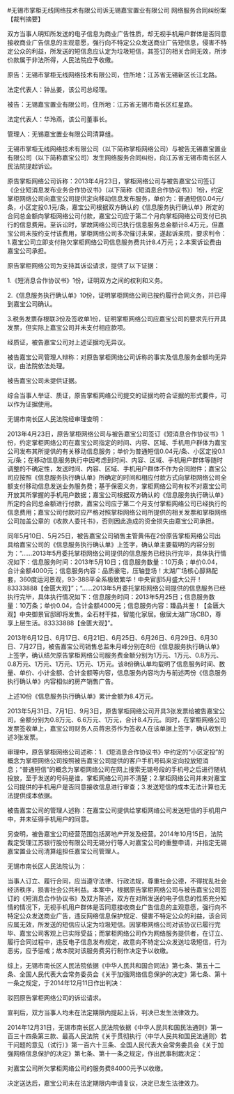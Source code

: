 #无锡市掌柜无线网络技术有限公司诉无锡嘉宝置业有限公司 网络服务合同纠纷案 
【裁判摘要】

双方当事人明知所发送的电子信息为商业广告性质，却无视手机用户群体是否同意接收商业广告信息的主观意愿，强行向不特定公众发送商业广告短信息，侵害不特定公众的利益，所发送的短信息应认定为垃圾短信，其签订的相关合同无效，所涉价款属于非法所得，人民法院应予收缴。



原告：无锡市掌柜无线网络技术有限公司，住所地：江苏省无锡新区长江北路。

法定代表人：钟丛姜，该公司总经理。

被告：无锡嘉宝置业有限公司，住所地：江苏省无锡市南长区红星路。

法定代表人：华玲燕，该公司董事长。

管理人：无锡嘉宝置业有限公司清算组。　

无锡市掌柜无线网络技术有限公司（以下简称掌柜网络公司）与被告无锡嘉宝置业有限公司（以下简称嘉宝公司）发生网络服务合同纠纷，向江苏省无锡市南长区人民法院提起诉讼。

原告掌柜网络公司诉称：2013年4月23日，掌柜网络公司与被告嘉宝公司签订《企业短消息发布业务合作协议书》（以下简称《短消息合作协议书》）1份，约定掌柜网络公司向嘉宝公司提供定向移动信息发布服务，单价为：普通短信0.04元/条，小区定投0.1元/条，嘉宝公司根据双方确认的《信息服务执行确认单》所定的合同总金额向掌柜网络公司付款，嘉宝公司应于第二个月向掌柜网络公司支付已执行的信息费用。至诉讼时，掌故网络公司已执行信息服务总金额计8.4万元，但嘉宝公司未按约支付该费用，掌柜网络公司多次催讨未果，遂起诉来院，要求判令：1.嘉宝公司立即支付拖欠掌柜网络公司信息服务费共计8.4万元；2.本案诉讼费由嘉宝公司承担。

原告掌柜网络公司为支持其诉讼请求，提供了以下证据：

1.《短消息合作协议书》1份，证明双方之间的权利和义务。

2.《信息服务执行确认单》10份，证明掌柜网络公司已按约履行合同义务，并已得到嘉宝公司确认。

3.税务发票存根联3份及签收单1份，证明掌柜网络公司应嘉宝公司的要求先行开具发票，但实际上嘉宝公司并未支付相应款项。

经质证，被告嘉宝公司对上述证据均无异议。

被告嘉宝公司管理人辩称：对原告掌柜网络公司诉称的事实及信息服务金额均无异议，由法院依法处理。

被告嘉宝公司未提供证据。

综合当事人举证、质证，原告掌柜网络公司提交的证据均符合证据的形式要件，可以作为证据使用。

无锡市南长区人民法院经审理查明：

2013年4月23日，原告掌柜网络公司与被告嘉宝公司签订《短消息合作协议书》1份，约定掌柜网络公司在嘉宝公司指定的时间、内容、区域、手机用户群体为嘉宝公司发布其所提供的有关移动信息服务；单价为普通短信0.04元/条、小区定投0.1元/条；在移动信息服务执行中因考虑到时间、内容、区域、手机用户群体等随时调整的不确定性，发送时间、内容、区域、手机用户群体不作为合同附件；嘉宝公司应按照《信息服务执行确认单》所确定的时间和相应付款方式向掌柜网络公司全额支付移动信息发送业务服务费；基于保密义务，掌柜网络公司有权不对嘉宝公司开放其所掌握的手机用户数据；嘉宝公司根据双方确认的《信息服务执行确认单》所定的合同总金额进行付款，嘉宝公司应于第二个月支付掌柜网络公司已经执行的信息费用；嘉宝公司付款时应严格对照掌柜网络公司所提供的相关发票和掌柜网络公司加盖公章的《收款人委托书》，否则因此造成的资金损失由嘉宝公司承担。

同年5月10日、5月25日，被告嘉宝公司销售主管黄伟在2份原告掌柜网络公司出具给嘉宝公司的《信息服务执行确认单》上签字，确认单主要载明的内容分别为：“……2013年5月委托掌柜网络公司提供的信息服务已经执行完毕，具体执行情况如下：信息服务时间：2013年5月10日；信息服务数量：10万条；单价0.04，合计金额4000元；信息服务内容：品质豪宅，压轴登场！太湖广场核心醇熟配套，360度运河景观，93-388平全系极致繁华！中央官邸5月盛大公开！83333888【金匮大观】”；“……2013年5月委托掌柜网络公司提供的信息服务已经执行完毕，具体执行情况如下：信息服务时间：2013年5月25日；信息服务数量：10万条；单价0.04，合计金额4000元；信息服务内容：臻品共鉴！【金匮大观】中央御景官邸即将发售。全石材干挂，智能化家居。傲居太湖广场CBD，尊享上层生活。83333888【金匮大观】”。

2013年6月12日、6月17日、6月21日、6月25日、6月26日、6月29日、6月30日、7月27日，被告嘉宝公司销售总监朱月峰分别在8份《信息服务执行确认单》上签字，确认结欠原告掌柜网络公司服务费金额分别为1万元、1万元、0.8万元、0.8万元、1万元、1万元、1万元、1万元。该8份确认单均载明了信息服务时间、数量、单价、小计金额、合计金额等内容，信息服务内容均为与前述两份《信息服务执行确认单》内容相似的房产销售广告。

上述10份《信息服务执行确认单》累计金额为8.4万元。

2013年5月31日、7月1日、9月3日，原告掌柜网络公司开具3张发票给被告嘉宝公司，金额分别为0.8万元、6.6万元、1万元，合计8.4万元。同时，在掌柜网络公司发票签收单上，嘉宝公司财务人员蒋忠芬作为签收人在该单据上签字，确认收到上述3张发票。

审理中，原告掌柜网络公司述称：1.《短消息合作协议书》中约定的“小区定投”的概念为掌柜网络公司按照被告嘉宝公司提供的客户手机号码来定向投放短消息；“普通短信”的概念为掌柜网络公司在网上搜索无锡号段的手机号之后进行随机投放，至于发送的号码是谁，掌柜网络公司并不清楚；2.掌柜网络公司并未对嘉宝公司提供的手机用户是否同意接收信息进行审查；3.发送短信的成本无法计算也无法提供成本依据。

被告嘉宝公司的管理人述称：在嘉宝公司提供给掌柜网络公司发送短信的手机用户中，并未征得手机用户的同意。

另查明，被告嘉宝公司经营范围包括房地产开发及经营。2014年10月15日，法院裁定受理江苏银行股份有限公司无锡分行等人对嘉宝公司的重整申请，并指定无锡嘉宝置业公司清算组担任嘉宝公司管理人。

无锡市南长区人民法院认为：

当事人订立、履行合同，应当遵守法律、行政法规，尊重社会公德，不得扰乱社会经济秩序，损害社会公共利益。本案中，根据原告掌柜网络公司与被告嘉宝公司签订的《短消息合作协议书》及双方陈述，双方在对所发送的电子信息的性质充分知情的情况下，无视手机用户群体是否同意接收商业广告信息的主观意愿，强行向不特定公众发送商业广告，违反网络信息保护规定、侵害不特定公众的利益，该合同应属无效，所发送的短信应认定为垃圾短信。因掌柜网络公司对该协议已履行完毕、嘉宝公司客观上已实际受益；而掌柜网络公司作为网络服务提供者，在订立、履行合同过程中，违反电子信息发布规定，故意向不特定公众发送垃圾短信，行为恶劣，应予惩戒；故本院对该服务费另行制作决定予以收缴。

综上，无锡市南长区人民法院依据《中华人民共和国合同法》第七条、第五十二条、全国人民代表大会常务委员会《关于加强网络信息保护的决定》第七条、第十一条之规定，于2014年12月11日作出判决：

驳回原告掌柜网络公司的诉讼请求。

宣判后，双方当事人均未在法定期限内提起上诉，判决已发生法律效力。

2014年12月31日，无锡市南长区人民法院依据《中华人民共和国民法通则》第一百三十四条第三款、最高人民法院《关于贯彻执行〈中华人民共和国民法通则〉若干问题的意见（试行）》第一百六十三条、全国人民代表大会常务委员会《关于加强网络信息保护的决定》第七条、第十一条之规定，作出民事制裁决定：

对嘉宝公司所欠掌柜网络公司的服务费84000元予以收缴。

决定送达后，嘉宝公司未在法定期限内申请复议，决定已发生法律效力。


